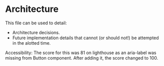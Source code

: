 # Architecture

This file can be used to detail:

* Architecture decisions.
* Future implementation details that cannot (or should not!) be attempted in the alotted time.

Accessibility: The score for this was 81 on lighthouse as an aria-label was missing from Button component. After adding it, the score changed to 100.